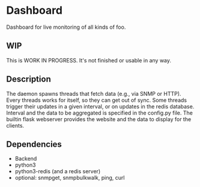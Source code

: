 Dashboard
=========

Dashboard for live monitoring of all kinds of foo.


## WIP
This is WORK IN PROGRESS. It's not finished or usable in any way.

## Description

The daemon spawns threads that fetch data (e.g., via SNMP or HTTP). Every threads works for itself, so they can get out of sync. Some threads trigger their updates in a given interval, or on updates in the redis database. Interval and the data to be aggregated is specified in the config.py file. The builtin flask webserver provides the website and the data to display for the clients.

## Dependencies

* Backend
 * python3
 * python3-redis (and a redis server)
 * optional: snmpget, snmpbulkwalk, ping, curl
